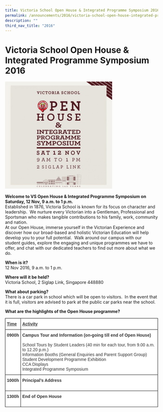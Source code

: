 ```yaml
---
title: Victoria School Open House & Integrated Programme Symposium 2016
permalink: /announcements/2016/victoria-school-open-house-integrated-programme-symposium-2016/
description: ""
third_nav_title: "2016"
---
```

# **Victoria School Open House & Integrated Programme Symposium 2016**


<img src="/images/open-house-and-ip-sym-nov-2016-768x768.jpg" 
     style="width:70%">
		 
**Welcome to VS Open House & Integrated Programme Symposium on Saturday, 12 Nov, 9 a.m. to 1 p.m.**  
Established in 1876, Victoria School is known for its focus on character and leadership.  We nurture every Victorian into a Gentleman, Professional and Sportsman who makes tangible contributions to his family, work, community and nation.  
At our Open House, immerse yourself in the Victorian Experience and discover how our broad-based and holistic Victorian Education will help develop you to your full potential.  Walk around our campus with our student guides, explore the engaging and unique programmes we have to offer, and chat with our dedicated teachers to find out more about what we do.

**When is it?**  
12 Nov 2016, 9 a.m. to 1 p.m.

**Where will it be held?**  
Victoria School, 2 Siglap Link, Singapore 448880

**What about parking?**  
There is a car park in school which will be open to visitors.  In the event that it is full, visitors are advised to park at the public car parks near the school.

**What are the highlights of the Open House programme?**

<table style="border-collapse:collapse;border-spacing:0" class="tg"><thead><tr><th style="background-color:#FFF;border-color:#000000;border-style:solid;border-width:1px;color:#333333;font-family:Arial, sans-serif;font-size:14px;font-weight:bold;overflow:hidden;padding:10px 5px;text-align:left;text-decoration:underline;vertical-align:top;word-break:normal"><span style="font-weight:bold">Time</span></th><th style="background-color:#FFF;border-color:#000000;border-style:solid;border-width:1px;color:#333333;font-family:Arial, sans-serif;font-size:14px;font-weight:bold;overflow:hidden;padding:10px 5px;text-align:left;text-decoration:underline;vertical-align:top;word-break:normal"><span style="font-weight:bold"> Activity</span></th></tr></thead><tbody><tr><td style="background-color:#FFF;border-color:#000000;border-style:solid;border-width:1px;color:#333333;font-family:Arial, sans-serif;font-size:14px;font-weight:bold;overflow:hidden;padding:10px 5px;text-align:left;vertical-align:top;word-break:normal"><span style="font-weight:bold"> 0900h</span><br><br> <br> <br> <br><span style="font-weight:bold"> </span></td><td style="background-color:#FFF;border-color:#000000;border-style:solid;border-width:1px;color:#333333;font-family:Arial, sans-serif;font-size:14px;overflow:hidden;padding:10px 5px;text-align:left;vertical-align:top;word-break:normal"><span style="font-weight:bold">Campus Tour and Information (on-going till end of Open House)</span><br><br>School Tours by Student Leaders (40 min for each tour, from 9.00 a.m. to 12.20 p.m.)<br>Information Booths (General Enquiries and Parent Support Group)<br>Student Development Programme Exhibition<br>CCA Displays<br>Integrated Programme Symposium</td></tr><tr><td style="background-color:#FFF;border-color:#000000;border-style:solid;border-width:1px;color:#333333;font-family:Arial, sans-serif;font-size:14px;font-weight:bold;overflow:hidden;padding:10px 5px;text-align:left;vertical-align:top;word-break:normal"><span style="font-weight:bold"> 1000h</span><br><br> </td><td style="background-color:#FFF;border-color:#000000;border-style:solid;border-width:1px;color:#333333;font-family:Arial, sans-serif;font-size:14px;font-weight:bold;overflow:hidden;padding:10px 5px;text-align:left;vertical-align:top;word-break:normal"><span style="font-weight:bold"> Principal’s Address</span><br><br> </td></tr><tr><td style="background-color:#FFF;border-color:#000000;border-style:solid;border-width:1px;color:#333333;font-family:Arial, sans-serif;font-size:14px;font-weight:bold;overflow:hidden;padding:10px 5px;text-align:left;vertical-align:top;word-break:normal"><span style="font-weight:bold"> 1300h</span><br><br> </td><td style="background-color:#FFF;border-color:#000000;border-style:solid;border-width:1px;color:#333333;font-family:Arial, sans-serif;font-size:14px;font-weight:bold;overflow:hidden;padding:10px 5px;text-align:left;vertical-align:top;word-break:normal"><span style="font-weight:bold"> End of Open House</span></td></tr></tbody></table>